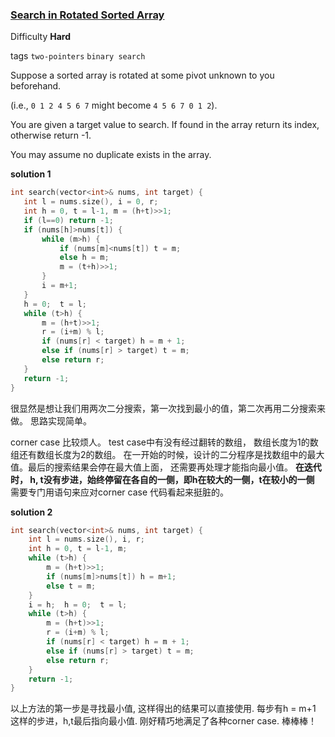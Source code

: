### [Search in Rotated Sorted Array](https://leetcode.com/problems/search-in-rotated-sorted-array/)

Difficulty **Hard**

tags `two-pointers` `binary search`

Suppose a sorted array is rotated at some pivot unknown to you beforehand.

(i.e., `0 1 2 4 5 6 7` might become `4 5 6 7 0 1 2`).

You are given a target value to search. If found in the array return its index, otherwise return -1.

You may assume no duplicate exists in the array.

**solution 1**
```c++
int search(vector<int>& nums, int target) {
   int l = nums.size(), i = 0, r;
   int h = 0, t = l-1, m = (h+t)>>1;
   if (l==0) return -1;
   if (nums[h]>nums[t]) {
       while (m>h) {
           if (nums[m]<nums[t]) t = m;
           else h = m;
           m = (t+h)>>1;
       }
       i = m+1;
   }
   h = 0;  t = l;
   while (t>h) {
       m = (h+t)>>1;
       r = (i+m) % l;
       if (nums[r] < target) h = m + 1;
       else if (nums[r] > target) t = m;
       else return r;
   }
   return -1;
}
```
很显然是想让我们用两次二分搜索，第一次找到最小的值，第二次再用二分搜索来做。 思路实现简单。

corner case 比较烦人。 test case中有没有经过翻转的数组， 数组长度为1的数组还有数组长度为2的数组。 在一开始的时候，设计的二分程序是找数组中的最大值。最后的搜索结果会停在最大值上面， 还需要再处理才能指向最小值。 **在迭代时， h, t没有步进，始终停留在各自的一侧，即h在较大的一侧，t在较小的一侧** 需要专门用语句来应对corner case 代码看起来挺脏的。

**solution 2**
```c++
int search(vector<int>& nums, int target) {
    int l = nums.size(), i, r;
    int h = 0, t = l-1, m;
    while (t>h) {
        m = (h+t)>>1;
        if (nums[m]>nums[t]) h = m+1;
        else t = m;
    }
    i = h;  h = 0;  t = l;  
    while (t>h) {
        m = (h+t)>>1;
        r = (i+m) % l;
        if (nums[r] < target) h = m + 1;
        else if (nums[r] > target) t = m;
        else return r;
    }
    return -1;
}
```
以上方法的第一步是寻找最小值, 这样得出的结果可以直接使用. 每步有h = m+1 这样的步进，h,t最后指向最小值. 刚好精巧地满足了各种corner case. 棒棒棒！
